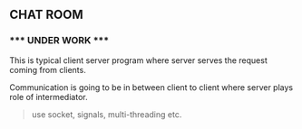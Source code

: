 ## CHAT ROOM

### *** UNDER WORK ***

This is typical client server program where server serves the request coming from clients.

Communication is going to be in between client to client where server plays role of intermediator.

>use socket, signals, multi-threading etc.
